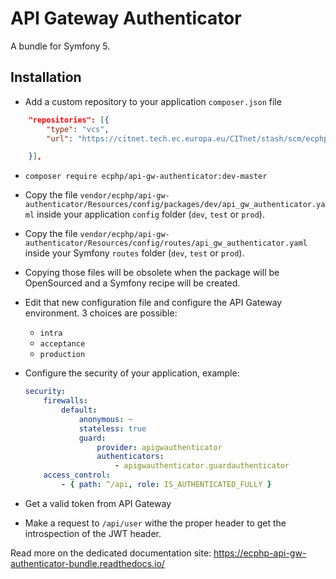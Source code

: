 # API Gateway Authenticator

A bundle for Symfony 5.

## Installation

* Add a custom repository to your application `composer.json` file

```json
    "repositories": [{
        "type": "vcs",
        "url": "https://citnet.tech.ec.europa.eu/CITnet/stash/scm/ecphp/api-gw-authenticator.git"

    }],
```

* `composer require ecphp/api-gw-authenticator:dev-master`

* Copy the file `vendor/ecphp/api-gw-authenticator/Resources/config/packages/dev/api_gw_authenticator.yaml` inside your application `config` folder (`dev`, `test` or `prod`).

* Copy the file `vendor/ecphp/api-gw-authenticator/Resources/config/routes/api_gw_authenticator.yaml` inside your Symfony `routes` folder (`dev`, `test` or `prod`).

* Copying those files will be obsolete when the package will be OpenSourced and a Symfony recipe will be created.

* Edit that new configuration file and configure the API Gateway environment.
  3 choices are possible:
  * `intra`
  * `acceptance`
  * `production`

* Configure the security of your application, example:

    ```yaml
    security:
        firewalls:
            default:
                anonymous: ~
                stateless: true
                guard:
                    provider: apigwauthenticator
                    authenticators:
                        - apigwauthenticator.guardauthenticator
        access_control:
            - { path: ^/api, role: IS_AUTHENTICATED_FULLY }
    ```

* Get a valid token from API Gateway

* Make a request to `/api/user` withe the proper header to get the introspection of the JWT header.

Read more on the dedicated documentation site: https://ecphp-api-gw-authenticator-bundle.readthedocs.io/
